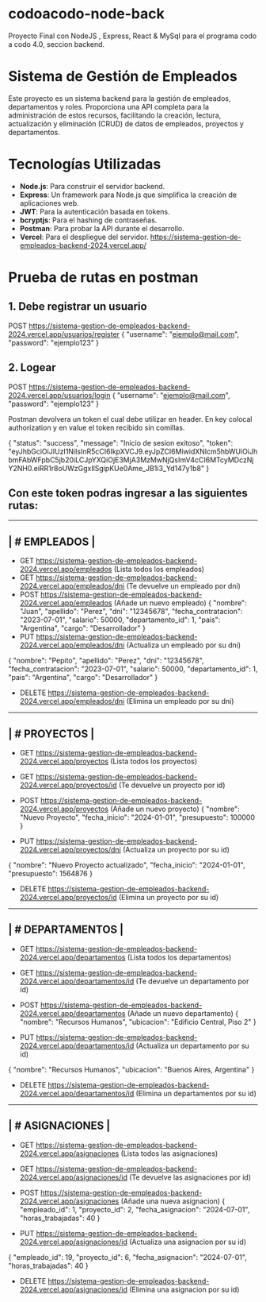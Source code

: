 # codoacodo-node-back
Proyecto Final con NodeJS , Express, React &amp; MySql para el programa codo a codo 4.0, seccion backend.

# Sistema de Gestión de Empleados

Este proyecto es un sistema backend para la gestión de empleados, departamentos y roles. Proporciona una API completa para la administración de estos recursos, 
facilitando la creación, lectura, actualización y eliminación (CRUD) de datos de empleados, proyectos y departamentos.


# Tecnologías Utilizadas

- **Node.js**: Para construir el servidor backend.
- **Express**: Un framework para Node.js que simplifica la creación de aplicaciones web.
- **JWT**: Para la autenticación basada en tokens.
- **bcryptjs**: Para el hashing de contraseñas.
- **Postman**: Para probar la API durante el desarrollo.
- **Vercel**: Para el despliegue del servidor. https://sistema-gestion-de-empleados-backend-2024.vercel.app/


# Prueba de rutas en postman


## 1. Debe registrar un usuario

POST      https://sistema-gestion-de-empleados-backend-2024.vercel.app/usuarios/register
{ "username": "ejemplo@mail.com",
  "password": "ejemplo123" }


## 2. Logear

POST      https://sistema-gestion-de-empleados-backend-2024.vercel.app/usuarios/login
{ "username": "ejemplo@mail.com",
  "password": "ejemplo123" }

 Postman devolvera un token el cual debe utilizar en header. En key colocal authorization y en value el token recibido sin comillas.

{
    "status": "success",
    "message": "Inicio de sesion exitoso",
    "token": "eyJhbGciOiJIUzI1NiIsInR5cCI6IkpXVCJ9.eyJpZCI6MiwidXNlcm5hbWUiOiJhbmFAbWFpbC5jb20iLCJpYXQiOjE3MjA3MzMwNjQsImV4cCI6MTcyMDczNjY2NH0.eiRR1r8oUWzGgxIlSgipKUe0Ame_JB1i3_Yd147y1b8"
}

##  Con este token podras ingresar a las siguientes rutas:


-----------------
|  # EMPLEADOS  |
-----------------

 - GET     https://sistema-gestion-de-empleados-backend-2024.vercel.app/empleados (Lista todos los empleados)
 - GET     https://sistema-gestion-de-empleados-backend-2024.vercel.app/empleados/dni (Te devuelve un empleado por dni)
 - POST    https://sistema-gestion-de-empleados-backend-2024.vercel.app/empleados (Añade un nuevo empleado)
   {
  "nombre": "Juan",
  "apellido": "Perez",
  "dni": "12345678",
  "fecha_contratacion": "2023-07-01",
  "salario": 50000,
  "departamento_id": 1,
  "pais": "Argentina",
  "cargo": "Desarrollador"
}
- PUT     https://sistema-gestion-de-empleados-backend-2024.vercel.app/empleados/dni (Actualiza un empleado por su dni)
  
 {
  "nombre": "Pepito",
  "apellido": "Perez",
  "dni": "12345678",
  "fecha_contratacion": "2023-07-01",
  "salario": 50000,
  "departamento_id": 1,
  "pais": "Argentina",
  "cargo": "Desarrollador"
}

- DELETE     https://sistema-gestion-de-empleados-backend-2024.vercel.app/empleados/dni (Elimina un empleado por su dni)



-----------------
|  # PROYECTOS  |
-----------------

 - GET     https://sistema-gestion-de-empleados-backend-2024.vercel.app/proyectos (Lista todos los proyectos)
 - GET     https://sistema-gestion-de-empleados-backend-2024.vercel.app/proyectos/id (Te devuelve un proyecto por id)
 - POST    https://sistema-gestion-de-empleados-backend-2024.vercel.app/proyectos (Añade un nuevo proyecto)
   {
  "nombre": "Nuevo Proyecto",
  "fecha_inicio": "2024-01-01",
  "presupuesto": 100000
}


- PUT     https://sistema-gestion-de-empleados-backend-2024.vercel.app/proyectos/dni (Actualiza un proyecto por su id)
  
{
  "nombre": "Nuevo Proyecto actualizado",
  "fecha_inicio": "2024-01-01",
  "presupuesto": 1564876
}

- DELETE     https://sistema-gestion-de-empleados-backend-2024.vercel.app/proyectos/id (Elimina un proyecto por su id)

--------------------
|  # DEPARTAMENTOS  |
--------------------

 - GET     https://sistema-gestion-de-empleados-backend-2024.vercel.app/departamentos (Lista todos los departamentos)
 - GET     https://sistema-gestion-de-empleados-backend-2024.vercel.app/departamentos/id (Te devuelve un departamento por id)
 - POST    https://sistema-gestion-de-empleados-backend-2024.vercel.app/departamentos (Añade un nuevo departamento)
  {
  "nombre": "Recursos Humanos",
  "ubicacion": "Edificio Central, Piso 2"
}


- PUT     https://sistema-gestion-de-empleados-backend-2024.vercel.app/departamentos/id (Actualiza un departamento por su id)
  
{
  "nombre": "Recursos Humanos",
  "ubicacion": "Buenos Aires, Argentina"
}


- DELETE     https://sistema-gestion-de-empleados-backend-2024.vercel.app/departamentos/id (Elimina un departamentos por su id)



--------------------
|  # ASIGNACIONES  |
--------------------

 - GET     https://sistema-gestion-de-empleados-backend-2024.vercel.app/asignaciones (Lista todos las asignaciones)
 - GET     https://sistema-gestion-de-empleados-backend-2024.vercel.app/asignaciones/id (Te devuelve las asignaciones por id)
 - POST    https://sistema-gestion-de-empleados-backend-2024.vercel.app/asignaciones (Añade una nueva asignacion)
{
  "empleado_id": 1,
  "proyecto_id": 2,
  "fecha_asignacion": "2024-07-01",
  "horas_trabajadas": 40
}


- PUT     https://sistema-gestion-de-empleados-backend-2024.vercel.app/asignaciones/id (Actualiza una asignacion por su id)
  
{
  "empleado_id": 19,
  "proyecto_id": 6,
  "fecha_asignacion": "2024-07-01",
  "horas_trabajadas": 40
}
- DELETE     https://sistema-gestion-de-empleados-backend-2024.vercel.app/asignaciones/id (Elimina una asignacion por su id)
































